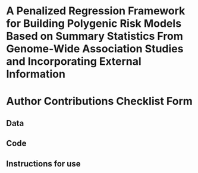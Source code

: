 # A Penalized Regression Framework for Building Polygenic Risk Models Based on Summary Statistics From Genome-Wide Association Studies and Incorporating External Information

# Author Contributions Checklist Form

## Data


## Code


## Instructions for use


